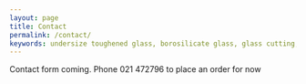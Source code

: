 ```yaml
---
layout: page
title: Contact
permalink: /contact/
keywords: undersize toughened glass, borosilicate glass, glass cutting, new zealand
---
```


Contact form coming. Phone 021 472796 to place an order for now
